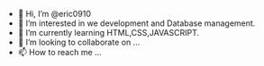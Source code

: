 - 👋 Hi, I’m @eric0910
- 👀 I’m interested in we development and Database management.
- 🌱 I’m currently learning HTML,CSS,JAVASCRIPT.
- 💞️ I’m looking to collaborate on ...
- 📫 How to reach me ...

<!---
eric0910/eric0910 is a ✨ special ✨ repository because its `README.md` (this file) appears on your GitHub profile.
You can click the Preview link to take a look at your changes.
--->
